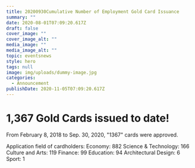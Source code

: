 ```yaml
---
title: 20200930Cumulative Number of Employment Gold Card Issuance
summary: ""
date: 2020-08-01T07:09:20.617Z
draft: false
cover_image: ""
cover_image_alt: ""
media_image: ""
media_image_alt: ""
topic: eventsnews
style: hero
tags: null
image: img/uploads/dummy-image.jpg
categories:
  - Announcement
publishDate: 2020-11-05T07:09:20.617Z
---
```

# 1,367 Gold Cards issued to date!

From February 8, 2018 to Sep. 30, 2020, "1367" cards were approved.

Application field of cardholders:
Economy: 882
Science & Technology: 166
Culture and Arts: 119
Finance: 99
Education: 94
Architectural Design: 6
Sport: 1